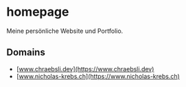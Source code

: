 # homepage

Meine persönliche Website und Portfolio.

## Domains

-   [www.chraebsli.dev](https://www.chraebsli.dev)
-   [www.nicholas-krebs.ch](https://www.nicholas-krebs.ch)
